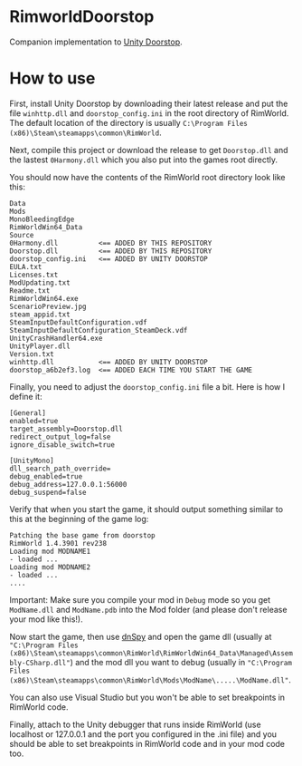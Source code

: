 # RimworldDoorstop

Companion implementation to [Unity Doorstop](https://github.com/NeighTools/UnityDoorstop).

# How to use

First, install Unity Doorstop by downloading their latest release and put the file `winhttp.dll` and `doorstop_config.ini` in the root directory of RimWorld. The default location of the directory is usually `C:\Program Files (x86)\Steam\steamapps\common\RimWorld`.

Next, compile this project or download the release to get `Doorstop.dll` and the lastest `0Harmony.dll` which you also put into the games root directly.

You should now have the contents of the RimWorld root directory look like this:
```
Data
Mods
MonoBleedingEdge
RimWorldWin64_Data
Source
0Harmony.dll          <== ADDED BY THIS REPOSITORY
Doorstop.dll          <== ADDED BY THIS REPOSITORY
doorstop_config.ini   <== ADDED BY UNITY DOORSTOP
EULA.txt
Licenses.txt
ModUpdating.txt
Readme.txt
RimWorldWin64.exe
ScenarioPreview.jpg
steam_appid.txt
SteamInputDefaultConfiguration.vdf
SteamInputDefaultConfiguration_SteamDeck.vdf
UnityCrashHandler64.exe
UnityPlayer.dll
Version.txt
winhttp.dll           <== ADDED BY UNITY DOORSTOP
doorstop_a6b2ef3.log  <== ADDED EACH TIME YOU START THE GAME
```

Finally, you need to adjust the `doorstop_config.ini` file a bit. Here is how I define it:
```
[General]
enabled=true
target_assembly=Doorstop.dll
redirect_output_log=false
ignore_disable_switch=true

[UnityMono]
dll_search_path_override=
debug_enabled=true
debug_address=127.0.0.1:56000
debug_suspend=false
```

Verify that when you start the game, it should output something similar to this at the beginning of the game log:
```
Patching the base game from doorstop
RimWorld 1.4.3901 rev238
Loading mod MODNAME1
- loaded ...
Loading mod MODNAME2
- loaded ...
....
```

Important: Make sure you compile your mod in `Debug` mode so you get `ModName.dll` and `ModName.pdb` into the Mod folder (and please don't release your mod like this!). 

Now start the game, then use [dnSpy](https://github.com/dnSpyEx/dnSpy) and open the game dll (usually at `"C:\Program Files (x86)\Steam\steamapps\common\RimWorld\RimWorldWin64_Data\Managed\Assembly-CSharp.dll"`) and the mod dll you want to debug (usually in `"C:\Program Files (x86)\Steam\steamapps\common\RimWorld\Mods\ModName\.....\ModName.dll"`. 

You can also use Visual Studio but you won't be able to set breakpoints in RimWorld code. 

Finally, attach to the Unity debugger that runs inside RimWorld (use localhost or 127.0.0.1 and the port you configured in the .ini file) and you should be able to set breakpoints in RimWorld code and in your mod code too.
